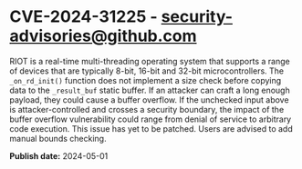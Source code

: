 # CVE-2024-31225 - security-advisories@github.com

RIOT is a real-time multi-threading operating system that supports a range of devices that are typically 8-bit, 16-bit and 32-bit microcontrollers. The `_on_rd_init()` function does not implement a size check before copying data to the `_result_buf` static buffer. If an attacker can craft a long enough payload, they could cause a buffer overflow. If the unchecked input above is attacker-controlled and crosses a security boundary, the impact of the buffer overflow vulnerability could range from denial of service to arbitrary code execution. This issue has yet to be patched. Users are advised to add manual bounds checking.

**Publish date:** 2024-05-01
